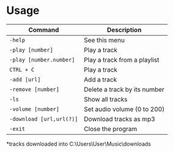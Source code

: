 # Usage
| Command                         | Description                                    |
|---------------------------------|------------------------------------------------|
| `-help`                         | See this menu                                  |
| `-play [number]`                | Play a track                                   |
| `-play [number.number]`         | Play a track from a playlist                   |
| `CTRL + C`                      | Play a track                                   |
| `-add [url]`                    | Add a track                                    |
| `-remove [number]`              | Delete a track by its number                   |
| `-ls`                           | Show all tracks                                |
| `-volume [number]`              | Set audio volume (0 to 200)                    |
| `-download [url,url(?)]`        | Download tracks as mp3                         |
| `-exit`                         | Close the program                              |

*tracks downloaded into C:\Users\User\Music\downloads
